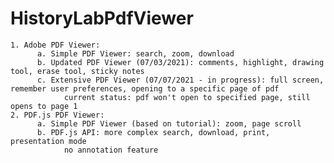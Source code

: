 # HistoryLabPdfViewer

    1. Adobe PDF Viewer:
          a. Simple PDF Viewer: search, zoom, download
          b. Updated PDF Viewer (07/03/2021): comments, highlight, drawing tool, erase tool, sticky notes
          c. Extensive PDF Viewer (07/07/2021 - in progress): full screen, remember user preferences, opening to a specific page of pdf
                current status: pdf won't open to specified page, still opens to page 1
    2. PDF.js PDF Viewer:
          a. Simple PDF Viewer (based on tutorial): zoom, page scroll
          b. PDF.js API: more complex search, download, print, presentation mode
                no annotation feature
